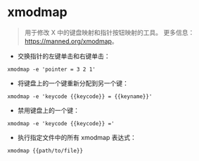 # xmodmap

> 用于修改 X 中的键盘映射和指针按钮映射的工具。
> 更多信息：<https://manned.org/xmodmap>。

- 交换指针的左键单击和右键单击：

`xmodmap -e 'pointer = 3 2 1'`

- 将键盘上的一个键重新分配到另一个键：

`xmodmap -e 'keycode {{keycode}} = {{keyname}}'`

- 禁用键盘上的一个键：

`xmodmap -e 'keycode {{keycode}} ='`

- 执行指定文件中的所有 xmodmap 表达式：

`xmodmap {{path/to/file}}`